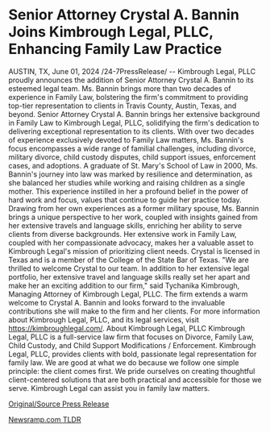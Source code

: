 # Senior Attorney Crystal A. Bannin Joins Kimbrough Legal, PLLC, Enhancing Family Law Practice

AUSTIN, TX, June 01, 2024 /24-7PressRelease/ -- Kimbrough Legal, PLLC proudly announces the addition of Senior Attorney Crystal A. Bannin to its esteemed legal team. Ms. Bannin brings more than two decades of experience in Family Law, bolstering the firm's commitment to providing top-tier representation to clients in Travis County, Austin, Texas, and beyond.  Senior Attorney Crystal A. Bannin brings her extensive background in Family Law to Kimbrough Legal, PLLC, solidifying the firm's dedication to delivering exceptional representation to its clients. With over two decades of experience exclusively devoted to Family Law matters, Ms. Bannin's focus encompasses a wide range of familial challenges, including divorce, military divorce, child custody disputes, child support issues, enforcement cases, and adoptions.  A graduate of St. Mary's School of Law in 2000, Ms. Bannin's journey into law was marked by resilience and determination, as she balanced her studies while working and raising children as a single mother. This experience instilled in her a profound belief in the power of hard work and focus, values that continue to guide her practice today. Drawing from her own experiences as a former military spouse, Ms. Bannin brings a unique perspective to her work, coupled with insights gained from her extensive travels and language skills, enriching her ability to serve clients from diverse backgrounds.  Her extensive work in Family Law, coupled with her compassionate advocacy, makes her a valuable asset to Kimbrough Legal's mission of prioritizing client needs. Crystal is licensed in Texas and is a member of the College of the State Bar of Texas.  "We are thrilled to welcome Crystal to our team. In addition to her extensive legal portfolio, her extensive travel and language skills really set her apart and make her an exciting addition to our firm," said Tychanika Kimbrough, Managing Attorney of Kimbrough Legal, PLLC.  The firm extends a warm welcome to Crystal A. Bannin and looks forward to the invaluable contributions she will make to the firm and her clients. For more information about Kimbrough Legal, PLLC, and its legal services, visit https://kimbroughlegal.com/.  About Kimbrough Legal, PLLC  Kimbrough Legal, PLLC is a full-service law firm that focuses on Divorce, Family Law, Child Custody, and Child Support Modifications / Enforcement. Kimbrough Legal, PLLC, provides clients with bold, passionate legal representation for family law. We are good at what we do because we follow one simple principle: the client comes first. We pride ourselves on creating thoughtful client-centered solutions that are both practical and accessible for those we serve. Kimbrough Legal can assist you in family law matters. 

[Original/Source Press Release](https://www.24-7pressrelease.com/press-release/511363/senior-attorney-crystal-a-bannin-joins-kimbrough-legal-pllc-enhancing-family-law-practice) 

[Newsramp.com TLDR](https://newsramp.com/None) 